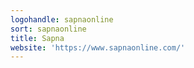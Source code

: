 ```yaml
---
logohandle: sapnaonline
sort: sapnaonline
title: Sapna
website: 'https://www.sapnaonline.com/'
---
```

